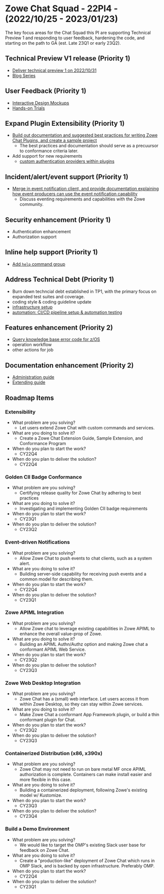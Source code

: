# Zowe Chat Squad - 22PI4 - (2022/10/25 - 2023/01/23)

The key focus areas for the Chat Squad this PI are supporting Technical Preview 1 and responding to user feedback, hardening the code, and starting on the path to GA (est. Late 23Q1 or early 23Q2).

## Technical Preview V1 release (Priority 1)
- [Deliver technical preview 1 on 2022/10/31](https://github.com/zowe/zowe-chat/issues/133)
- [Blog Series](https://github.com/zowe/zowe-chat/issues/137)

## User Feedback (Priority 1)
- [Interactive Design Mockups](https://github.com/zowe/zowe-chat/issues/93)
- [Hands-on Trials](https://github.com/zowe/zowe-chat/issues/36)

## Expand Plugin Extensibility (Priority 1)
- [Build out documentation and suggested best practices for writing Zowe Chat Plugins, and create a sample project](https://github.com/zowe/zowe-chat/issues/73)
  * The best practices and documentation should serve as a precuursor to conformance criteria later.
- Add support for new requirements
  * [custom authentication providers within plugins](https://github.com/zowe/zowe-chat/issues/132)

## Incident/alert/event support (Priority 1)
- [Merge in event notification client, and provide documentation explaining how event producers can use the event notification capability](https://github.com/zowe/zowe-chat/issues/128)
  * Discuss eventing requirements and capabilities with the Zowe community.

## Security enhancement (Priority 1)
- Authentication enhancement
- Authorization support

## Inline help support (Priority 1)
- [Add `help` command group](https://github.com/zowe/zowe-chat/issues/135)

## Address Technical Debt (Priority 1)
- Burn down techncial debt established in TP1, with the primary focus on expanded test suites and coverage.
- coding style & coding guideline update
- [infrastructure setup](https://github.com/zowe/zowe-chat/issues/1)
- [automation: CI/CD pipeline setup & automation testing](https://github.com/zowe/zowe-chat/issues/12)

## Features enhancement (Priority 2)
- [Query knowledge base error code for z/OS](https://github.com/zowe/zowe-chat/issues/14)
- operation workflow
- other actions for job 

## Documentation enhancement (Priority 2)
- [Administration guide](https://github.com/zowe/zowe-chat/issues/71)
- [Extending guide](https://github.com/zowe/zowe-chat/issues/73)


## Roadmap Items

### Extensibility
- What problem are you solving? 
  * Let users extend Zowe Chat with custom commands and services.
- What are you doing to solve it? 
  * Create a Zowe Chat Extension Guide, Sample Extension, and Conformance Program
- When do you plan to start the work? 
  * CY22Q4
- When do you plan to deliver the solution? 
  * CY22Q4

### Golden CII Badge Conformance
- What problem are you solving? 
  * Certifying release quality for Zowe Chat by adhering to best practices
- What are you doing to solve it? 
  * Investigating and implementing Golden CII badge requirements
- When do you plan to start the work? 
  * CY23Q1
- When do you plan to deliver the solution? 
  * CY23Q2

### Event-driven Notifications
- What problem are you solving? 
  * Allow Zowe Chat to push events to chat clients, such as a system alert.
- What are you doing to solve it? 
  * Building server-side capability for receiving push events and a common model for describing them.
- When do you plan to start the work? 
  * CY22Q4
- When do you plan to deliver the solution? 
  * CY23Q1

### Zowe APIML Integration
- What problem are you solving? 
  * Allow Zowe chat to leverage existing capabilities in Zowe APIML to enhance the overall value-prop of Zowe.
- What are you doing to solve it? 
  * Building an APIML Authn/Authz option and making Zowe chat a conformant APIML Web Service.
- When do you plan to start the work? 
  * CY23Q2
- When do you plan to deliver the solution? 
  * CY23Q3

### Zowe Web Desktop Integration
- What problem are you solving? 
  * Zowe Chat has a (small) web interface. Let users access it from within Zowe Desktop, so they can stay within Zowe services.
- What are you doing to solve it? 
  * Make Zowe Chat a conformant App Framework plugin, or build a thin conformant plugin for Chat. 
- When do you plan to start the work? 
  * CY23Q2
- When do you plan to deliver the solution? 
  * CY23Q3

### Containerized Distribution (x86, x390x)
- What problem are you solving? 
  * Zowe Chat may not need to run on bare metal MF once APIML authorization is complete. Containers can make install easier and more flexible in this case. 
- What are you doing to solve it? 
  * Building a containerized deployment, following Zowe's existing model w/ Kustomize.
- When do you plan to start the work? 
  * CY23Q3
- When do you plan to deliver the solution? 
  * CY23Q4

### Build a Demo Environment
- What problem are you solving? 
  * We would like to target the OMP's existing Slack user base for feedback on Zowe Chat.
- What are you doing to solve it? 
  * Create a "production-like" deployment of Zowe Chat which runs in OMP Slack, and is backed by open infrastructure. Preferably OMP.
- When do you plan to start the work? 
  * CY22Q4
- When do you plan to deliver the solution? 
  * CY23Q1 
